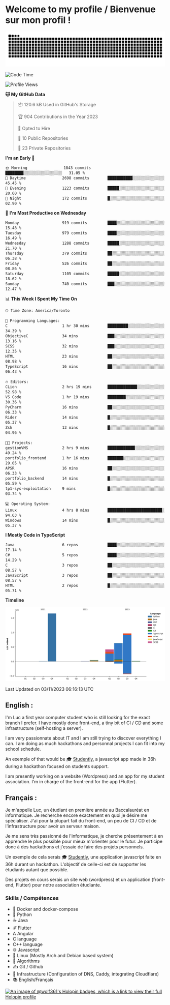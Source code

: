# Welcome to my profile / Bienvenue sur mon profil !

![snake gif](https://github.com/wolf-361/wolf-361/blob/output/github-contribution-grid-snake.svg)

<!--START_SECTION:waka-->
![Code Time](http://img.shields.io/badge/Code%20Time-434%20hrs%2051%20mins-blue)

![Profile Views](http://img.shields.io/badge/Profile%20Views-0-blue)

**🐱 My GitHub Data** 

> 📦 120.6 kB Used in GitHub's Storage 
 > 
> 🏆 904 Contributions in the Year 2023
 > 
> 💼 Opted to Hire
 > 
> 📜 10 Public Repositories 
 > 
> 🔑 23 Private Repositories 
 > 
**I'm an Early 🐤** 

```text
🌞 Morning                1843 commits        ████████░░░░░░░░░░░░░░░░░   31.05 % 
🌆 Daytime                2698 commits        ███████████░░░░░░░░░░░░░░   45.45 % 
🌃 Evening                1223 commits        █████░░░░░░░░░░░░░░░░░░░░   20.60 % 
🌙 Night                  172 commits         █░░░░░░░░░░░░░░░░░░░░░░░░   02.90 % 
```
📅 **I'm Most Productive on Wednesday** 

```text
Monday                   919 commits         ████░░░░░░░░░░░░░░░░░░░░░   15.48 % 
Tuesday                  979 commits         ████░░░░░░░░░░░░░░░░░░░░░   16.49 % 
Wednesday                1288 commits        █████░░░░░░░░░░░░░░░░░░░░   21.70 % 
Thursday                 379 commits         ██░░░░░░░░░░░░░░░░░░░░░░░   06.38 % 
Friday                   526 commits         ██░░░░░░░░░░░░░░░░░░░░░░░   08.86 % 
Saturday                 1105 commits        █████░░░░░░░░░░░░░░░░░░░░   18.62 % 
Sunday                   740 commits         ███░░░░░░░░░░░░░░░░░░░░░░   12.47 % 
```


📊 **This Week I Spent My Time On** 

```text
🕑︎ Time Zone: America/Toronto

💬 Programming Languages: 
C                        1 hr 30 mins        █████████░░░░░░░░░░░░░░░░   34.39 % 
ObjectiveC               34 mins             ███░░░░░░░░░░░░░░░░░░░░░░   13.16 % 
SCSS                     32 mins             ███░░░░░░░░░░░░░░░░░░░░░░   12.35 % 
HTML                     23 mins             ██░░░░░░░░░░░░░░░░░░░░░░░   08.98 % 
TypeScript               16 mins             ██░░░░░░░░░░░░░░░░░░░░░░░   06.43 % 

🔥 Editors: 
CLion                    2 hrs 19 mins       █████████████░░░░░░░░░░░░   52.98 % 
VS Code                  1 hr 19 mins        ████████░░░░░░░░░░░░░░░░░   30.36 % 
PyCharm                  16 mins             ██░░░░░░░░░░░░░░░░░░░░░░░   06.33 % 
Rider                    14 mins             █░░░░░░░░░░░░░░░░░░░░░░░░   05.37 % 
Zsh                      13 mins             █░░░░░░░░░░░░░░░░░░░░░░░░   04.96 % 

🐱‍💻 Projects: 
gestionVMS               2 hrs 9 mins        ████████████░░░░░░░░░░░░░   49.24 % 
portfolio_frontend       1 hr 16 mins        ███████░░░░░░░░░░░░░░░░░░   29.05 % 
APSR                     16 mins             ██░░░░░░░░░░░░░░░░░░░░░░░   06.33 % 
portfolio_backend        14 mins             █░░░░░░░░░░░░░░░░░░░░░░░░   05.59 % 
tp1-sys-exploitation     9 mins              █░░░░░░░░░░░░░░░░░░░░░░░░   03.74 % 

💻 Operating System: 
Linux                    4 hrs 8 mins        ████████████████████████░   94.63 % 
Windows                  14 mins             █░░░░░░░░░░░░░░░░░░░░░░░░   05.37 % 
```

**I Mostly Code in TypeScript** 

```text
Java                     6 repos             ████░░░░░░░░░░░░░░░░░░░░░   17.14 % 
C#                       5 repos             ████░░░░░░░░░░░░░░░░░░░░░   14.29 % 
C                        3 repos             ██░░░░░░░░░░░░░░░░░░░░░░░   08.57 % 
JavaScript               3 repos             ██░░░░░░░░░░░░░░░░░░░░░░░   08.57 % 
HTML                     2 repos             █░░░░░░░░░░░░░░░░░░░░░░░░   05.71 % 
```



**Timeline**

![Lines of Code chart](https://raw.githubusercontent.com/wolf-361/wolf-361/main/assets/bar_graph.png)


 Last Updated on 03/11/2023 06:16:13 UTC
<!--END_SECTION:waka-->

## English : 

I'm Luc a first year computer student who is still looking for the exact branch I prefer. I have mostly done front-end, a tiny bit of CI / CD and some infrastructure (self-hosting a server).

I am very passionnate about IT and I am still trying to discover everything I can. I am doing as much hackathons and personnal projects I can fit into my school schedule.

An exemple of that would be 🎓 [Studently](https://github.com/wolf-361/Studently-CodeJam12), a javascript app made in 36h during a hackathon focused on students support.

I am presently working on a website (Wordpress) and an app for my student association. I'm in charge of the front-end for the app (Flutter).

## Français :

Je m'appelle Luc, un étudiant en première année au Baccalauréat en informatique. Je recherche encore exactement en quoi je désire me spécialiser. J'ai pour la plupart fait du front-end, un peu de CI / CD et de l'infrastructure pour avoir un serveur maison.

Je me sens très passionné de l'informatique, je cherche présentement à en apprendre le plus possible pour mieux m'orienter pour le futur. Je participe donc à des hackathons et j'essaie de faire des projets personnels.

Un exemple de cela serais 🎓 [Studently](https://github.com/wolf-361/Studently-CodeJam12), une application javascript faite en 36h durant un hackathon. L'objectif de celle-ci est de supporter les étudiants autant que possible.

Des projets en cours serais un site web (wordpress) et un application (front-end, Flutter) pour notre association étudiante.

###  Skills / Compétences

* 🐋 Docker and docker-compose
* 🐍 Python
* ☕ Java
* ℱ Flutter
* A Angular
* C language
* C++ language
* 🌐 Javascript
* 🐧 Linux (Mostly Arch and Debian based system)
* 🧩 Algorithms
* ✍️ Git / Github
* 📜 Infrastructure (Configuration of DNS, Caddy, integrating Cloudflare)
* 📚 English/Français

[![An image of @wolf361's Holopin badges, which is a link to view their full Holopin profile](https://holopin.me/wolf361)](https://holopin.io/@wolf361)


